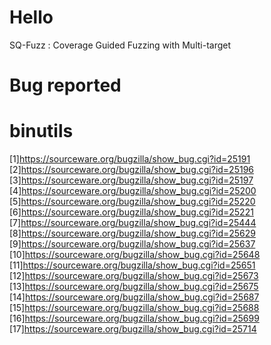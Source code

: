 # Hello

SQ-Fuzz : Coverage Guided Fuzzing with Multi-target 

# Bug reported

# binutils

[1]https://sourceware.org/bugzilla/show_bug.cgi?id=25191
[2]https://sourceware.org/bugzilla/show_bug.cgi?id=25196
[3]https://sourceware.org/bugzilla/show_bug.cgi?id=25197
[4]https://sourceware.org/bugzilla/show_bug.cgi?id=25200
[5]https://sourceware.org/bugzilla/show_bug.cgi?id=25220
[6]https://sourceware.org/bugzilla/show_bug.cgi?id=25221
[7]https://sourceware.org/bugzilla/show_bug.cgi?id=25444
[8]https://sourceware.org/bugzilla/show_bug.cgi?id=25629
[9]https://sourceware.org/bugzilla/show_bug.cgi?id=25637
[10]https://sourceware.org/bugzilla/show_bug.cgi?id=25648
[11]https://sourceware.org/bugzilla/show_bug.cgi?id=25651
[12]https://sourceware.org/bugzilla/show_bug.cgi?id=25673
[13]https://sourceware.org/bugzilla/show_bug.cgi?id=25675
[14]https://sourceware.org/bugzilla/show_bug.cgi?id=25687
[15]https://sourceware.org/bugzilla/show_bug.cgi?id=25688
[16]https://sourceware.org/bugzilla/show_bug.cgi?id=25699
[17]https://sourceware.org/bugzilla/show_bug.cgi?id=25714
